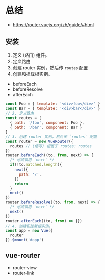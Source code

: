 # 总结
- https://router.vuejs.org/zh/guide/#html
## 安装
1. 定义 (路由) 组件。
2. 定义路由
3. 创建 router 实例，然后传 `routes` 配置
4. 创建和挂载根实例。

- beforeEach
- beforeResolve
- afterEach

```js
const Foo = { template: '<div>foo</div>' }
const Bar = { template: '<div>bar</div>' }
// 2. 定义路由
const routes = [
  { path: '/foo', component: Foo },
  { path: '/bar', component: Bar }
]
// 3. 创建 router 实例，然后传 `routes` 配置
const router = new VueRouter({
  routes // (缩写) 相当于 routes: routes
})
router.beforeEach((to, from, next) => {
  /* 必须调用 `next` */
  if(!to.matched.length){
    next({
      path: '/',
    })
    return
  }
  next()
})
router.beforeResolve((to, from, next) => {
  /* 必须调用 `next` */
  next()
})
router.afterEach((to, from) => {})
// 4. 创建和挂载根实例。
const app = new Vue({
  router
}).$mount('#app')
```
## vue-router

- router-view
- router-link
